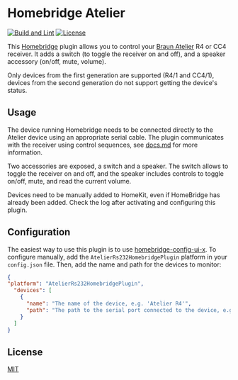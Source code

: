 # Homebridge Atelier
[![Build and Lint](https://github.com/paulHasselkuss/homebridge-atelier/actions/workflows/build.yml/badge.svg)](https://github.com/paulHasselkuss/homebridge-atelier/actions/workflows/build.yml)
[![License](https://img.shields.io/github/license/paulHasselkuss/homebridge-airplay-watcher)](LICENSE.md)

This [Homebridge](http://homebridge.io) plugin allows you to control your [Braun Atelier](https://de.wikipedia.org/wiki/Braun_Atelier) R4 or CC4 receiver. It adds a switch (to toggle the receiver on and off), and a speaker accessory (on/off, mute, volume).

Only devices from the first generation are supported (R4/1 and CC4/1), devices from the second generation do not support getting the device's status.

## Usage
The device running Homebridge needs to be connected directly to the Atelier device using an appropriate serial cable. The plugin communicates with the receiver using control sequences, see [docs.md](docs.md) for more information.

Two accessories are exposed, a switch and a speaker. The switch allows to toggle the receiver on and off, and the speaker includes controls to toggle on/off, mute, and read the current volume.

Devices need to be manually added to HomeKit, even if HomeBridge has already been added. Check the log after activating and configuring this plugin.

## Configuration
The easiest way to use this plugin is to use [homebridge-config-ui-x](https://github.com/homebridge/homebridge-config-ui-x). To configure manually, add the `AtelierRs232HomebridgePlugin` platform in your `config.json` file. Then, add the name and path for the devices to monitor:

```JSON
{
"platform": "AtelierRs232HomebridgePlugin",
  "devices": [
    {
      "name": "The name of the device, e.g. 'Atelier R4'",
      "path": "The path to the serial port connected to the device, e.g. '/dev/ttyUSB0' when using an USB converter on Linux"
    }
  ]
}
```

## License
[MIT](LICENSE.md)